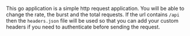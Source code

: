 This go application is a simple http request application.
You will be able to change the rate, the burst and the total requests.
If the url contains `/api` then the `headers.json` file will be used so that you can add your custom headers if you need to authenticate before sending the request.
